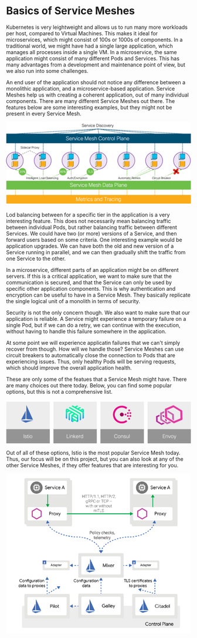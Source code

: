 # Basics of Service Meshes

Kubernetes is very leightweight and allows us to run many more workloads per host, compared to Virtual Machines. This makes it ideal for microservices, which might consist of 100s or 1000s of components. In a traditional world, we might have had a single large application, which manages all processes inside a single VM. In a microservice, the same application might consist of many different Pods and Services. This has many advantages from a development and maintenance point of view, but we also run into some challenges.

An end user of the application should not notice any difference between a monolithic application, and a microservice-based application. Service Meshes help us with creating a coherent application, out of many individual components. There are many different Service Meshes out there. The features below are some interesting examples, but they might not be present in every Service Mesh.

![Service Meshes](img/service_meshes.png?raw=true "Service Meshes")

Lod balancing between for a specific tier in the application is a very interesting feature. This does not necessarily mean balancing traffic between individual Pods, but rather balancing traffic between different Services. We could have two (or more) versions of a Service, and then forward users based on some criteria. One interesting example would be application upgrades. We can have both the old and new version of a Service running in parallel, and we can then gradually shift the traffic from one Service to the other.

In a microservice, different parts of an application might be on different servers. If this is a critical application, we want to make sure that the communication is secured, and that the Service can only be used by specific other application components. This is why authentication and encryption can be useful to have in a Service Mesh. They basically replicate the single logical unit of a monolith in terms of security.

Security is not the only concern though. We also want to make sure that our application is reliable. A Service might experience a temporary failure on a single Pod, but if we can do a retry, we can continue with the execution, without having to handle this failure somewhere in the application.

At some point we will experience applicatin failures that we can't simply recover from though. How will we handle those? Service Meshes can use circuit breakers to automatically close the connection to Pods that are experiencing issues. Thus, only healthy Pods will be serving requests, which should improve the overall application health.

These are only some of the featues that a Service Mesh might have. There are many choices out there today. Below, you can find some popular options, but this is not a comprehensive list.

![Options](img/options.png?raw=true "Options")

Out of all of these options, Istio is the most popular Service Mesh today. Thus, our focus will be on this project, but you can also look at any of the other Service Meshes, if they offer features that are interesting for you.

![Istio](img/istio.png?raw=true "Istio")
